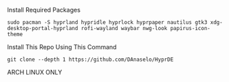 Install Required Packages
```
sudo pacman -S hyprland hypridle hyprlock hyprpaper nautilus gtk3 xdg-desktop-portal-hyprland rofi-wayland waybar nwg-look papirus-icon-theme
```

Install This Repo Using This Command
```
git clone --depth 1 https://github.com/DAnaselo/HyprDE
```
ARCH LINUX ONLY
